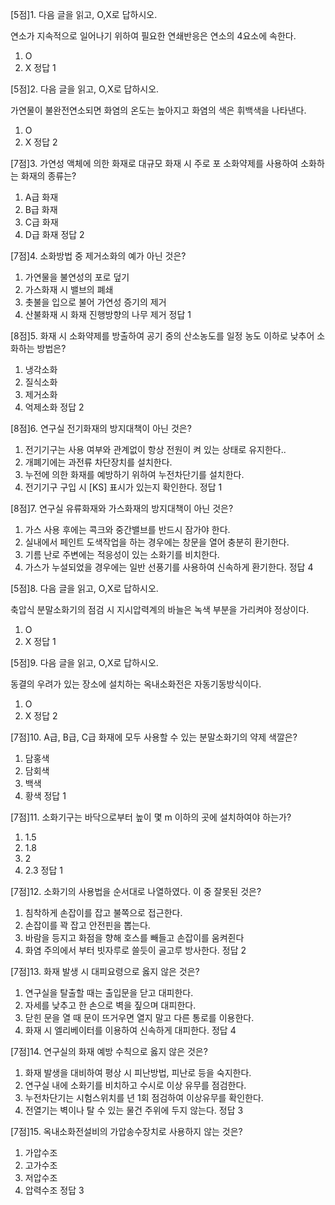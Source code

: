 
[5점]1. 다음 글을 읽고, O,X로 답하시오.

연소가 지속적으로 일어나기 위하여 필요한 연쇄반응은 연소의 4요소에 속한다.

1. O
2. X
정답	1

 

[5점]2. 다음 글을 읽고, O,X로 답하시오.

가연물이 불완전연소되면 화염의 온도는 높아지고 화염의 색은 휘백색을 나타낸다.

1. O
2. X
정답	2

 

[7점]3. 가연성 액체에 의한 화재로 대규모 화재 시 주로 포 소화약제를 사용하여 소화하는 화재의 종류는?

1. A급 화재
2. B급 화재
3. C급 화재
4. D급 화재
정답	2

 

[7점]4. 소화방법 중 제거소화의 예가 아닌 것은?

1. 가연물을 불연성의 포로 덮기
2. 가스화재 시 밸브의 폐쇄
3. 촛불을 입으로 불어 가연성 증기의 제거
4. 산불화재 시 화재 진행방향의 나무 제거
정답	1

 

[8점]5. 화재 시 소화약제를 방출하여 공기 중의 산소농도를 일정 농도 이하로 낮추어 소화하는 방법은?

1. 냉각소화
2. 질식소화
3. 제거소화
4. 억제소화
정답	2

 

[8점]6. 연구실 전기화재의 방지대책이 아닌 것은?

1. 전기기구는 사용 여부와 관계없이 항상 전원이 켜 있는 상태로 유지한다..
2. 개폐기에는 과전류 차단장치를 설치한다.
3. 누전에 의한 화재를 예방하기 위하여 누전차단기를 설치한다.
4. 전기기구 구입 시 [KS] 표시가 있는지 확인한다.
정답	1

 

[8점]7. 연구실 유류화재와 가스화재의 방지대책이 아닌 것은?

1. 가스 사용 후에는 콕크와 중간밸브를 반드시 잠가야 한다.
2. 실내에서 페인트 도색작업을 하는 경우에는 창문을 열어 충분히 환기한다.
3. 기름 난로 주변에는 적응성이 있는 소화기를 비치한다.
4. 가스가 누설되었을 경우에는 일반 선풍기를 사용하여 신속하게 환기한다.
정답	4

 

[5점]8. 다음 글을 읽고, O,X로 답하시오.

축압식 분말소화기의 점검 시 지시압력계의 바늘은 녹색 부분을 가리켜야 정상이다.

1. O
2. X
정답	1

 

[5점]9. 다음 글을 읽고, O,X로 답하시오.

동결의 우려가 있는 장소에 설치하는 옥내소화전은 자동기동방식이다.

1. O
2. X
정답	2

 

[7점]10. A급, B급, C급 화재에 모두 사용할 수 있는 분말소화기의 약제 색깔은?

1. 담홍색
2. 담회색
3. 백색
4. 황색
정답	1

 

[7점]11. 소화기구는 바닥으로부터 높이 몇 m 이하의 곳에 설치하여야 하는가?

1. 1.5
2. 1.8
3. 2
4. 2.3
정답	1

 

[7점]12. 소화기의 사용법을 순서대로 나열하였다. 이 중 잘못된 것은?

1. 침착하게 손잡이를 잡고 불쪽으로 접근한다.
2. 손잡이를 꽉 잡고 안전핀을 뽑는다.
3. 바람을 등지고 화점을 향해 호스를 빼들고 손잡이를 움켜쥔다
4. 화염 주의에서 부터 빗자루로 쓸듯이 골고루 방사한다.
정답	2

 

[7점]13. 화재 발생 시 대피요령으로 옳지 않은 것은?

1. 연구실을 탈출할 때는 출입문을 닫고 대피한다.
2. 자세를 낮추고 한 손으로 벽을 짚으며 대피한다.
3. 닫힌 문을 열 때 문이 뜨거우면 열지 말고 다른 통로를 이용한다.
4. 화재 시 엘리베이터를 이용하여 신속하게 대피한다.
정답	4

 

[7점]14. 연구실의 화재 예방 수칙으로 옳지 않은 것은?

1. 화재 발생을 대비하여 평상 시 피난방법, 피난로 등을 숙지한다.
2. 연구실 내에 소화기를 비치하고 수시로 이상 유무를 점검한다.
3. 누전차단기는 시험스위치를 년 1회 점검하여 이상유무를 확인한다.
4. 전열기는 벽이나 탈 수 있는 물건 주위에 두지 않는다.
정답	3

 

[7점]15. 옥내소화전설비의 가압송수장치로 사용하지 않는 것은?

1. 가압수조
2. 고가수조
3. 저압수조
4. 압력수조
정답	3

 

